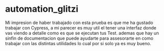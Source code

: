 # automation_glitzi
Mi impresion de haber trabajado con esta prueba es que me ha gustado trabajar con Cypress, a mi parecer es muy util el tener una interfaz donde vas viendo a detalle como es que se ejecutan tus Test. ademas que hay un sinfin de documentacion que puede ayudarte para assesorarte en como trabajar con las distintas utilidades lo cual por si solo ya es muy bueno.
